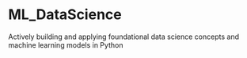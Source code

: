 # ML_DataScience
Actively building and applying foundational data science concepts and machine learning models in Python 
